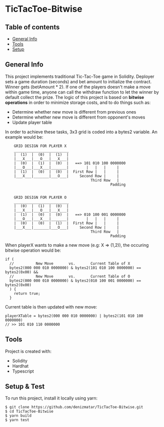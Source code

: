 # TicTacToe-Bitwise

## Table of contents
* [General Info](#general-info)
* [Tools](#tools)
* [Setup](#setup)

## General Info
This project implements traditional Tic-Tac-Toe game in Solidity. Deployer sets a game duration (seconds) and bet amount to initialize the contract. Winner gets (betAmount * 2). If one of the players doesn't make a move within game time, anyone can call the withdraw function to let the winner by default collect the prize. The logic of this project is based on **bitwise operations** in order to minimize storage costs, and to do things such as:

- Determine whether new move is different from previous ones
- Determine whether new move is different from opponent's moves
- Update player table

In order to achieve these tasks, 3x3 grid is coded into a bytes2 variable. An example would be:

```
    GRID DESIGN FOR PLAYER X                                  
    _________________________                             
    |  (1)  |  (0)  |  (1)  |                             
    |___X___|___O___|___X___|                             
    |  (0)  |  (1)  |  (0)  |   ==> 101 010 100 0000000   
    |___O___|___X___|_______|        |   |   |     |      
    |  (1)  |  (0)  |  (0)  |  First Row |   |     |      
    |___X___|_______|___O___|     Second Row |     |      
                                       Third Row   |      
                                                Padding   
                                                
                                                    
    GRID DESIGN FOR PLAYER O
    _________________________
    |  (0)  |  (1)  |  (0)  |
    |___X___|___O___|___X___|
    |  (1)  |  (0)  |  (0)  |   ==> 010 100 001 0000000
    |___O___|___X___|_______|        |   |   |     |
    |  (0)  |  (0)  |  (1)  |  First Row |   |     |
    |___X___|_______|___O___|     Second Row |     |
                                       Third Row   |
                                                Padding

```

When playerX wants to make a new move (e.g: X => (1,2)), the occuring bitwise operation would be: 

```
if (
  //          New Move       vs.       Current Table of X
  bytes2(000 000 010 0000000) & bytes2(101 010 100 0000000) == bytes2(0x00) &&
  //          New Move       vs.       Current Table of O
  bytes2(000 000 010 0000000) & bytes2(010 100 001 0000000) == bytes2(0x00)
  ) {
    return true;
  }
```

Current table is then updated with new move:

```            //          New Move       vs.       Current Table of X
playerXTable = bytes2(000 000 010 0000000) | bytes2(101 010 100 0000000)
// >> 101 010 110 0000000

```

## Tools
Project is created with:
* Solidity
* Hardhat
* Typescript
	
## Setup & Test
To run this project, install it locally using yarn:

```
$ git clone https://github.com/denizmatar/TicTacToe-Bitwise.git
$ cd TicTacToe-Bitwise
$ yarn build
$ yarn test
```
